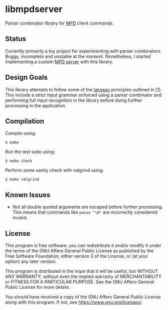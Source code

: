 # libmpdserver

Parser combinator library for [MPD][musicpd] client commands.

## Status

Currently primarily a toy project for experimenting with parser
combinators. Buggy, incomplete and unstable at the moment. Nonetheless,
I started implementing a custom [MPD server][mmp github] with this
library.

## Design Goals

This library attempts to follow some of the [langsec][langsec website]
principles outlined in [\[1\]][curing the vulnerable parsers]. This
include a strict input grammar enforced using a parser combinator and
performing full input recognition in the library before doing further
processing in the application.

## Compilation

Compile using:

	$ make

Run the test suite using:

	$ make check

Perform some sanity check with valgrind using:

	$ make valgrind

## Known Issues

* Not all double quoted arguments are escaped before further processing.
  This means that commands like `pause "\0"` are incorrectly considered
  invalid.

## License

This program is free software: you can redistribute it and/or modify it
under the terms of the GNU Affero General Public License as published by
the Free Software Foundation, either version 3 of the License, or (at
your option) any later version.

This program is distributed in the hope that it will be useful, but
WITHOUT ANY WARRANTY; without even the implied warranty of
MERCHANTABILITY or FITNESS FOR A PARTICULAR PURPOSE. See the GNU Affero
General Public License for more details.

You should have received a copy of the GNU Affero General Public License
along with this program. If not, see <https://www.gnu.org/licenses/>.

[musicpd]: https://musicpd.org/
[langsec website]: http://langsec.org/
[curing the vulnerable parsers]: https://www.usenix.org/publications/login/spring2017/bratus
[mmp github]: https://github.com/nmeum/mmp
